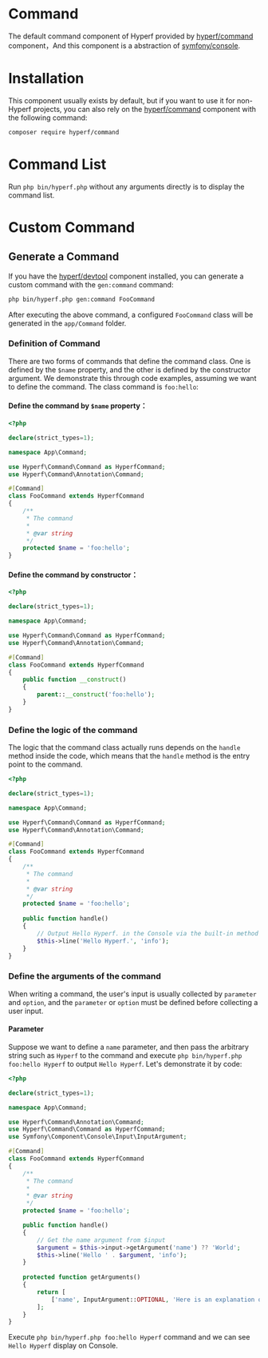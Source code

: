 # Command

The default command component of Hyperf provided by [hyperf/command](https://github.com/hyperf/command) component，And this component is a abstraction of [symfony/console](https://github.com/symfony/console).

# Installation

This component usually exists by default, but if you want to use it for non-Hyperf projects, you can also rely on the [hyperf/command](https://github.com/hyperf/command) component with the following command:

```bash
composer require hyperf/command
```

# Command List

Run `php bin/hyperf.php` without any arguments directly is to display the command list.

# Custom Command

## Generate a Command

If you have the [hyperf/devtool](https://github.com/hyperf/devtool) component installed, you can generate a custom command with the `gen:command` command:

```bash
php bin/hyperf.php gen:command FooCommand
```
After executing the above command, a configured `FooCommand` class will be generated in the `app/Command` folder.

### Definition of Command

There are two forms of commands that define the command class. One is defined by the `$name` property, and the other is defined by the constructor argument. We demonstrate this through code examples, assuming we want to define the command. The class command is `foo:hello`:

#### Define the command by `$name` property：

```php
<?php

declare(strict_types=1);

namespace App\Command;

use Hyperf\Command\Command as HyperfCommand;
use Hyperf\Command\Annotation\Command;

#[Command]
class FooCommand extends HyperfCommand
{
    /**
     * The command
     *
     * @var string
     */
    protected $name = 'foo:hello';
}
```

#### Define the command by constructor：

```php
<?php

declare(strict_types=1);

namespace App\Command;

use Hyperf\Command\Command as HyperfCommand;
use Hyperf\Command\Annotation\Command;

#[Command]
class FooCommand extends HyperfCommand
{
    public function __construct()
    {
        parent::__construct('foo:hello');    
    }
}
```

### Define the logic of the command

The logic that the command class actually runs depends on the `handle` method inside the code, which means that the `handle` method is the entry point to the command.

```php
<?php

declare(strict_types=1);

namespace App\Command;

use Hyperf\Command\Command as HyperfCommand;
use Hyperf\Command\Annotation\Command;

#[Command]
class FooCommand extends HyperfCommand
{
    /**
     * The command
     *
     * @var string
     */
    protected $name = 'foo:hello';
    
    public function handle()
    {
        // Output Hello Hyperf. in the Console via the built-in method line()
        $this->line('Hello Hyperf.', 'info');
    }
}
```

### Define the arguments of the command

When writing a command, the user's input is usually collected by `parameter` and `option`, and the `parameter` or `option` must be defined before collecting a user input.

#### Parameter

Suppose we want to define a `name` parameter, and then pass the arbitrary string such as `Hyperf` to the command and execute `php bin/hyperf.php foo:hello Hyperf` to output `Hello Hyperf`. Let's demonstrate it by code:

```php
<?php

declare(strict_types=1);

namespace App\Command;

use Hyperf\Command\Annotation\Command;
use Hyperf\Command\Command as HyperfCommand;
use Symfony\Component\Console\Input\InputArgument;

#[Command]
class FooCommand extends HyperfCommand
{
    /**
     * The command
     *
     * @var string
     */
    protected $name = 'foo:hello';

    public function handle()
    {
        // Get the name argument from $input
        $argument = $this->input->getArgument('name') ?? 'World';
        $this->line('Hello ' . $argument, 'info');
    }
    
    protected function getArguments()
    {
        return [
            ['name', InputArgument::OPTIONAL, 'Here is an explanation of this parameter']
        ];
    }
}
``` 

Execute `php bin/hyperf.php foo:hello Hyperf` command and we can see `Hello Hyperf` display on Console.

